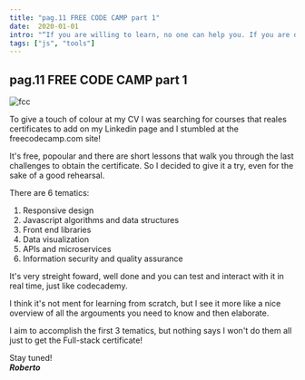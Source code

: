 ```yaml
---
title: "pag.11 FREE CODE CAMP part 1"
date:  2020-01-01
intro: "“If you are willing to learn, no one can help you. If you are determined to learn, no one can stop you. ~ Anonymous"
tags: ["js", "tools"]
---
```


## pag.11 FREE CODE CAMP part 1

![fcc](../images/blogfreecodecamp.png)

To give a touch of colour at my CV I was searching for courses that reales certificates to add on my Linkedin page and I stumbled at the freecodecamp.com site!

It's free, popoular and there are short lessons that walk you through the last challenges to obtain the certificate. So I decided to give it a try, even for the sake of a good rehearsal.

There are 6 tematics:
1. Responsive design
2. Javascript algorithms and data structures
3. Front end libraries 
4. Data visualization
5. APIs and microservices
6. Information security and quality assurance

It's very streight foward, well done and you can test and interact with it in real time, just like codecademy. 

I think it's not ment for learning from scratch, but I see it more like a nice overview of all the argouments you need to know and then elaborate.

I aim to accomplish the first 3 tematics, but nothing says I won't do them all just to get the Full-stack certificate!

Stay tuned!  
***Roberto***